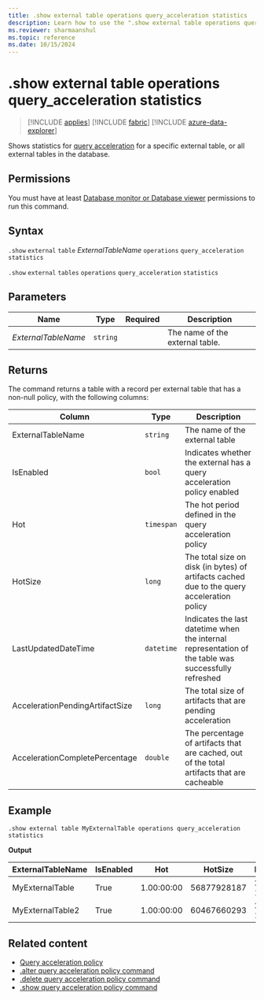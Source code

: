 ```yaml
---
title: .show external table operations query_acceleration statistics
description: Learn how to use the ".show external table operations query_acceleration statistics" to accelerate queries over external delta tables.
ms.reviewer: sharmaanshul
ms.topic: reference
ms.date: 10/15/2024
---
```

# .show external table operations query_acceleration statistics

> [!INCLUDE [applies](../includes/applies-to-version/applies.md)] [!INCLUDE [fabric](../includes/applies-to-version/fabric.md)] [!INCLUDE [azure-data-explorer](../includes/applies-to-version/azure-data-explorer.md)]

Shows statistics for [query acceleration](query-acceleration-policy.md) for a specific external table, or all external tables in the database.

## Permissions

You must have at least [Database monitor or Database viewer](../access-control/role-based-access-control.md) permissions to run this command.

## Syntax

`.show` `external` `table` *ExternalTableName* `operations` `query_acceleration` `statistics`

`.show` `external` `tables` `operations` `query_acceleration` `statistics`

## Parameters

| Name                | Type     | Required           | Description                     |
| ------------------- | -------- | ------------------ | ------------------------------- |
| *ExternalTableName* | `string` |  | The name of the external table. |

## Returns

The command returns a table with a record per external table that has a non-null policy, with the following columns:

| Column                          | Type       | Description                                                                                          |
| ------------------------------- | ---------- | ---------------------------------------------------------------------------------------------------- |
| ExternalTableName               | `string`   | The name of the external table                                                                       |
| IsEnabled                       | `bool`     | Indicates whether the external has a query acceleration policy enabled                               |
| Hot                             | `timespan` | The hot period defined in the query acceleration policy                                              |
| HotSize                         | `long`     | The total size on disk (in bytes) of artifacts cached due to the query acceleration policy           |
| LastUpdatedDateTime             | `datetime` | Indicates the last datetime when the internal representation of the table was successfully refreshed |
| AccelerationPendingArtifactSize | `long`     | The total size of artifacts that are pending acceleration                                            |
| AccelerationCompletePercentage  | `double`   | The percentage of artifacts that are cached, out of the total artifacts that are cacheable           |

## Example

```Kusto
.show external table MyExternalTable operations query_acceleration statistics
```

**Output**

| ExternalTableName | IsEnabled | Hot        | HotSize     | LastUpdatedDateTime         | AccelerationPendingArtifactSize | AccelerationCompletePercentage | NotHealthyReason |
| ----------------- | --------- | ---------- | ----------- | --------------------------- | ------------------------------- | ------------------------------ | ---------------- |
| MyExternalTable   | True      | 1.00:00:00 | 56877928187 | 2024-08-13 19:54:47.5868860 | 0                               | 100                                              ||
| MyExternalTable2  | True      | 1.00:00:00 | 60467660293 | 2024-08-13 19:54:47.5868860 | 0                               | 100                                              ||

## Related content

* [Query acceleration policy](query-acceleration-policy.md)
* [.alter query acceleration policy command](alter-query-acceleration-policy-command.md)
* [.delete query acceleration policy command](delete-query-acceleration-policy-command.md)
* [.show query acceleration policy command](show-query-acceleration-policy-command.md)
